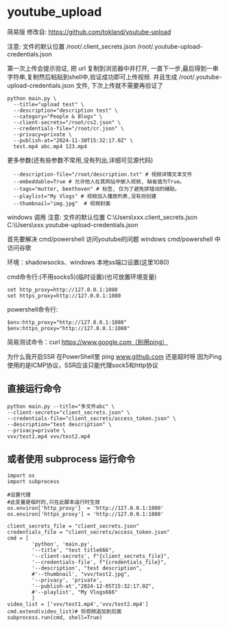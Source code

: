 # youtube_upload
简易版
修改自: https://github.com/tokland/youtube-upload

注意: 文件的默认位置
/root/.client_secrets.json
/root/.youtube-upload-credentials.json

第一次上传会提示验证, 把 url 复制到浏览器中并打开, 一直下一步,最后得到一串字符串,复制然后粘贴到shell中,验证成功即可上传视频.
并且生成 /root/.youtube-upload-credentials.json 文件, 下次上传就不需要再验证了
```
python main.py \
  --title="upload test" \
  --description="description test" \
  --category="People & Blogs" \
  --client-secrets="/root/cs2.json" \
  --credentials-file="/root/cr.json" \
  --privacy=private \
  --publish-at="2024-11-30T15:32:17.0Z" \
  test.mp4 abc.mp4 123.mp4
```

更多参数(还有些参数不常用,没有列出,详细可见源代码)
```
  --description-file="/root/description.txt" # 视频详情文本文件
  --embeddable=True # 允许他人在其网站中嵌入视频, 缺省值为True。
  --tags="mutter, beethoven" # 标签, 仅为了避免拼错词的辅助。
  --playlist="My Vlogs" # 视频加入播放列表,没有则创建
  --thumbnail="img.jpg"  # 视频封面
```

windows 调用
注意: 文件的默认位置
C:\Users\xxx\.client_secrets.json
C:\Users\xxx\.youtube-upload-credentials.json

首先要解决 cmd/powershell 访问youtube的问题
windows cmd/powershell 中访问谷歌

环境：shadowsocks、windows
本地ss端口设置(这里1080)

cmd命令行:(不用socks5)(临时设置)(也可放置环境变量)
```
set http_proxy=http://127.0.0.1:1080
set https_proxy=http://127.0.0.1:1080
```
powershell命令行:
```
$env:http_proxy="http://127.0.0.1:1080"
$env:https_proxy="http://127.0.0.1:1080"
```
简易测试命令：curl https://www.google.com（别用ping）

为什么我开启SSR 在PowerShell里 ping www.github.com 还是超时呀
因为Ping使用的是ICMP协议，SSR应该只能代理sock5和http协议


## 直接运行命令
```
python main.py --title="多文件abc" \
--client-secrets="client_secrets.json" \
--credentials-file="client_secrets/access_token.json" \
--description="test description" \
--privacy=private \
vvv/test1.mp4 vvv/test2.mp4
```
## 或者使用 subprocess 运行命令
```
import os
import subprocess

#设置代理
#此变量是临时的,只在此脚本运行时生效
os.environ['http_proxy']  = 'http://127.0.0.1:1800'
os.environ['https_proxy'] = 'http://127.0.0.1:1800'

client_secrets_file = "client_secrets.json"
credentials_file = "client_secrets/access_token.json"
cmd = [
        'python', 'main.py',
        '--title', "test title666",
        '--client-secrets', f"{client_secrets_file}",
        '--credentials-file', f"{credentials_file}",
        '--description', "test description",
        #'--thumbnail', "vvv/test2.jpg",
        '--privacy', 'private',
        '--publish-at',"2024-12-05T15:32:17.0Z",
        #'--playlist', "My Vlogs666"
        ]
video_list = ['vvv/test1.mp4','vvv/test2.mp4']
cmd.extend(video_list)# 将视频追加到后面
subprocess.run(cmd, shell=True)

```

